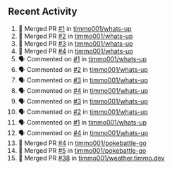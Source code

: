 ## Recent Activity

<!--START_SECTION:activity-->
1. 🎉 Merged PR [#1](https://github.com/timmo001/whats-up/pull/1) in [timmo001/whats-up](https://github.com/timmo001/whats-up)
2. 🎉 Merged PR [#2](https://github.com/timmo001/whats-up/pull/2) in [timmo001/whats-up](https://github.com/timmo001/whats-up)
3. 🎉 Merged PR [#3](https://github.com/timmo001/whats-up/pull/3) in [timmo001/whats-up](https://github.com/timmo001/whats-up)
4. 🎉 Merged PR [#4](https://github.com/timmo001/whats-up/pull/4) in [timmo001/whats-up](https://github.com/timmo001/whats-up)
5. 🗣 Commented on [#1](https://github.com/timmo001/whats-up/issues/1) in [timmo001/whats-up](https://github.com/timmo001/whats-up)
6. 🗣 Commented on [#2](https://github.com/timmo001/whats-up/issues/2) in [timmo001/whats-up](https://github.com/timmo001/whats-up)
7. 🗣 Commented on [#3](https://github.com/timmo001/whats-up/issues/3) in [timmo001/whats-up](https://github.com/timmo001/whats-up)
8. 🗣 Commented on [#4](https://github.com/timmo001/whats-up/issues/4) in [timmo001/whats-up](https://github.com/timmo001/whats-up)
9. 🗣 Commented on [#3](https://github.com/timmo001/whats-up/issues/3) in [timmo001/whats-up](https://github.com/timmo001/whats-up)
10. 🗣 Commented on [#2](https://github.com/timmo001/whats-up/issues/2) in [timmo001/whats-up](https://github.com/timmo001/whats-up)
11. 🗣 Commented on [#1](https://github.com/timmo001/whats-up/issues/1) in [timmo001/whats-up](https://github.com/timmo001/whats-up)
12. 🗣 Commented on [#4](https://github.com/timmo001/whats-up/issues/4) in [timmo001/whats-up](https://github.com/timmo001/whats-up)
13. 🎉 Merged PR [#4](https://github.com/timmo001/pokebattle-go/pull/4) in [timmo001/pokebattle-go](https://github.com/timmo001/pokebattle-go)
14. 🎉 Merged PR [#5](https://github.com/timmo001/pokebattle-go/pull/5) in [timmo001/pokebattle-go](https://github.com/timmo001/pokebattle-go)
15. 🎉 Merged PR [#38](https://github.com/timmo001/weather.timmo.dev/pull/38) in [timmo001/weather.timmo.dev](https://github.com/timmo001/weather.timmo.dev)
<!--END_SECTION:activity-->
